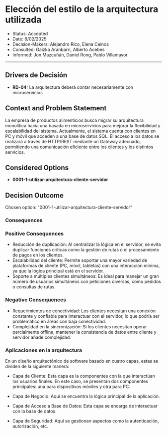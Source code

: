 # Elección del estilo de la arquitectura utilizada
* Status: Accepted
* Date: 6/02/2025
* Decision-Makers: Alejandro Rico, Elena Ceinos
* Consulted: Gaizka Aranbarri, Alberto Acebes
* Informed: Jon Mazcuñán, Daniel Rong, Pablo Villamayor
---
## Drivers de Decisión
* **RD-04:** La arquitectura deberá contar necesariamente con microservicios
## Context and Problem Statement
La empresa de productos alimenticios busca migrar su arquitectura monolítica hacia una basada en microservicios para mejorar la flexibilidad y escalabilidad del sistema. Actualmente, el sistema cuenta con clientes en PC y móvil que acceden a una base de datos SQL. El acceso a los datos se realizará a través de HTTP/REST mediante un Gateway adecuado, permitiendo una comunicación eficiente entre los clientes y los distintos servicios.
 

## Considered Options

* **0001-1-utilizar-arquitectura-cliente-servidor**

## Decision Outcome

Chosen option: "0001-1-utilizar-arquitectura-cliente-servidor"

### Consequences

### Positive Consequences

* Reducción de duplicación: Al centralizar la lógica en el servidor, se evita duplicar funciones críticas como la gestión de rutas o el procesamiento de pagos en los clientes.
* Escalabilidad del cliente: Permite soportar una mayor variedad de plataformas de cliente (PC, móvil, tabletas) con una interacción mínima, ya que la lógica principal está en el servidor.
* Soporte a múltiples clientes simultáneos: Es ideal para manejar un gran número de usuarios simultáneos con peticiones diversas, como pedidos o consultas de rutas.


### Negative Consequences

* Requerimientos de conectividad: Los clientes necesitan una conexión constante y confiable para interactuar con el servidor, lo que podría ser problemático en áreas con baja conectividad.
* Complejidad en la sincronización: Si los clientes necesitan operar parcialmente offline, mantener la consistencia de datos entre cliente y servidor añade complejidad.

### Aplicaciones en la arquitectura
En un diseño arquitectónico de software basado en cuatro capas, estas se dividen de la siguiente manera:

- Capa de Cliente:
Esta capa es la componentes con la que interactúan los usuarios finales. En este caso, se presentan dos componentes principales: una para dispositivos móviles y otra para PC.

- Capa de Negocio:
Aquí se encuentra la lógica principal de la aplicación.

- Capa de Acceso a Base de Datos:
Esta capa se encarga de interactuar con la base de datos.

- Capa de Seguridad:
Aquí se gestionan aspectos como la autenticación, autorización, etc.
